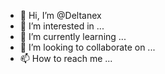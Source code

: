 - 👋 Hi, I’m @Deltanex
- 👀 I’m interested in ...
- 🌱 I’m currently learning ...
- 💞️ I’m looking to collaborate on ...
- 📫 How to reach me ...

<!---
Deltanex/Deltanex is a ✨ special ✨ repository because its `README.md` (this file) appears on your GitHub profile.
You can click the Preview link to take a look at your changes.
--->
